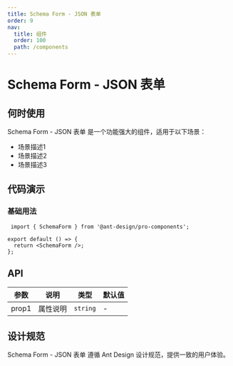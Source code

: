 ```yaml
---
title: Schema Form - JSON 表单
order: 9
nav:
  title: 组件
  order: 100
  path: /components
---
```


# Schema Form - JSON 表单

## 何时使用

Schema Form - JSON 表单 是一个功能强大的组件，适用于以下场景：

- 场景描述1
- 场景描述2
- 场景描述3

## 代码演示

### 基础用法

```tsx | pure
 import { SchemaForm } from '@ant-design/pro-components';

export default () => {
  return <SchemaForm />;
};
```

## API

| 参数  | 说明     | 类型     | 默认值 |
| ----- | -------- | -------- | ------ |
| prop1 | 属性说明 | `string` | -      |

## 设计规范

Schema Form - JSON 表单 遵循 Ant Design 设计规范，提供一致的用户体验。
